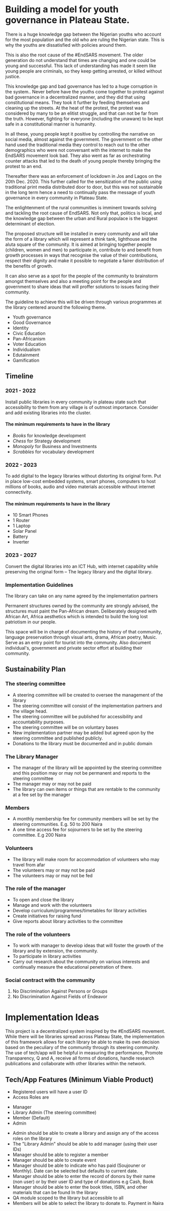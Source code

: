 # Building a model for youth governance in Plateau State.

There is a huge knowledge gap between the Nigerian youths who account for the most population and the old who are ruling the Nigerian state. This is why the youths are dissatisfied with policies around them. 

This is also the root cause of the #EndSARS movement. The older generation do not understand that times are changing and one could be young and successful. This lack of understanding has made it seem like young people are criminals, so they keep getting  arrested, or killed without justice.

This  knowledge gap and bad governance has led to a huge corruption in the system.. Never before have the youths come together to protest against bad governance in a decentralized manner, and they did that using constitutional means. They took it further by feeding themselves and cleaning up the streets. 
At the heat of the protest, the protest was considered by many to be an elitist struggle, and that can not be far from the truth. However, fighting for everyone (including the unaware) to be kept safe in a constitutional manner is humanity. 

In all these, young people kept it positive by controlling the narrative on social media, almost against the government. The  government on the other hand used the traditional media they control to reach out to the other demographics  who were not conversant with the internet to make the EndSARS movement look bad. They also went as far as orchestrating counter attacks that led to the death of young people thereby bringing the protest to an end.

Thereafter there was an enforcement of lockdown in Jos and Lagos on the 20th Dec. 2020. This further called for the sensitization of the public using traditional print media distributed door to door, but this was not sustainable in the long term hence a need to continually pass the message of youth governance in every community in Plateau State. 

The enlightenment of the rural communities is imminent towards solving and tackling the root cause of EndSARS. Not only that, politics is local, and the knowledge gap between the urban  and Rural populace is the biggest determinant of election.

The proposed structure will be installed in every community and will take the form of a library which will represent a think tank, lighthouse and  the aluta square of the community. It is  aimed at bringing together people (children, women and men) to participate in, contribute to and benefit from growth processes in ways that recognise the value of their contributions, respect their dignity and make it possible to negotiate a fairer distribution of the benefits of growth. 

It can also serve as a  spot for the people of the community to brainstorm amongst themselves   and also a meeting point for the people and government to share ideas that will proffer solutions to issues facing their community.

The guideline to achieve this will be driven through various programmes at the library centered around the following theme.

- Youth governance
- Good Governance
- Identity
- Civic Education
- Pan-Africanism
- Voter Education
- Individualism
- Edutainment
- Gamification


## Timeline
### 2021 - 2022
Install public libraries in every community in plateau state such that accessibility to them from any village is of outmost importance. Consider and add existing libraries into the cluster.

#### The minimum requirements to have in the library
 - *Books* for knowledge development
 - *Chess* for Strategy development
 - *Monopoly* for Business and Investments
 - *Scrabbles* for vocabulary development

### 2022 - 2023
To add digital to the legacy libraries without distorting its original form. Put in place low-cost embedded systems, smart phones, computers to host millions of books, audio and video materials accessible without internet connectivity.

#### The minimum requirements to have in the library
- 10 Smart Phones
- 1 Router
- 1 Laptop
- Solar Panel
- Battery
- Inverter

### 2023 - 2027
Convert the digital libraries into an ICT Hub, with internet capability while preserving the original form – The legacy library and the digital library.


### Implementation Guidelines
The library can take on any name agreed by the implementation partners

Permanent structures owned by the community are strongly advised, the structures must paint the Pan-African dream. Deliberately designed with African Art, Africa aesthetics which is intended to build the long lost patriotism in our people.

This space will be in charge of documenting the history of that community, language preservation through visual arts, drama, African poetry, Music. Serve as an entry point for tourist into the community. Also document individual's, government and private sector effort at building their community.

## Sustainability Plan

### The steering committee
- A steering committee will be created to oversee the management of the library
- The steering committee will consist of the implementation partners and the village head.
- The steering committee will be published for accessibility and accountability purposes.
- The steering committee will be on voluntary bases
- New implementation partner may be added but agreed upon by the steering committee and published publicly.
- Donations to the library must be documented and in public domain

### The Library Manager
- The manager of the library will be appointed by the steering committee and this position may or may not be permanent and reports to the steering committee
- The manager may or may not be paid
- The library can own items or things that are rentable to the community at a fee set by the manager

### Members
- A monthly membership fee for community members will be set by the steering communities. E.g. 50 to 200 Naira
- A one time access fee for sojourners to be set by the steering committee. E.g 200 Naira

### Volunteers
- The library will make room for accommodation of volunteers who may travel from afar  
- The volunteers may or may not be paid
- The volunteers may or may not be fed

### The role of the manager
- To open and close the library
- Manage and work with the volunteers
- Develop curriculum/programmes/timetables for library activities
- Create initiatives for raising fund
- Give reports about library activities to the committee

### The role of the volunteers
- To work with manager to develop ideas that will foster the growth of the library and by extension, the community.
- To participate in library activities
- Carry out research about the community on various interests and continually measure the educational penetration of there.

### Social contract with the community
1. No Discrimination Against Persons or Groups
2. No Discrimination Against Fields of Endeavor

# Implementation Ideas
This project is a decentralized system inspired by the #EndSARS movement. 
While there will be libraries spread across Plateau State, the implementation of this framework allows for each library be able to make its own decision based on the peculiary of the community through its steering community. The use of tech/app will be helpful in measuring the performance, Promote Transparency, Q and A, receive all forms of donations, handle research publications and collaborate with other libraries within the network.

## Tech/App Features (Minimum Viable Product)
- Registered users will have a user ID
- Access Roles are
 + Manager
 + Library Admin (The steering committee)
 + Member (Default)
 + Admin
- Admin should be able to create a library and assign any of the access roles on the library
- The "Library Admin" should be able to add manager (using their user IDs)
- Manager should be able to register a member
- Manager should be able to create event
- Manager should be able to indicate who has paid (Soujouner or Monthly). Date can be selected but defaults to current date.
- Manager should be able to enter the record of donors by their name (non user) or by their user ID and type of donations e.g Cash, Book
- Manager should be able to enter the book titles, ISBN, and other materials that can be found In the library
- QA module scoped to the library but accessible to all
- Members will be able to select the library to donate to. Payment in Naira
 
